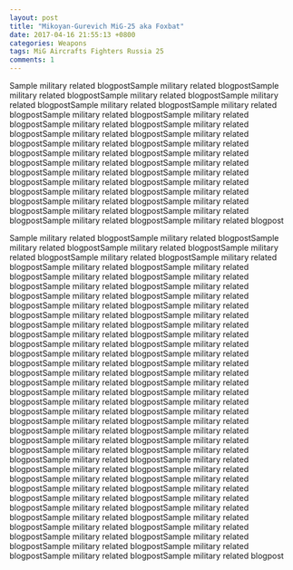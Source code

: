 ```yaml
---
layout: post
title: "Mikoyan-Gurevich MiG-25 aka Foxbat"
date: 2017-04-16 21:55:13 +0800
categories: Weapons
tags: MiG Aircrafts Fighters Russia 25
comments: 1
---
```


<p>Sample military related blogpostSample military related blogpostSample military related blogpostSample military related blogpostSample military related blogpostSample military related blogpostSample military related blogpostSample military related blogpostSample military related blogpostSample military related blogpostSample military related blogpostSample military related blogpostSample military related blogpostSample military related blogpostSample military related blogpostSample military related blogpostSample military related blogpostSample military related blogpostSample military related blogpostSample military related blogpostSample military related blogpostSample military related blogpostSample military related blogpostSample military related blogpostSample military related blogpostSample military related blogpostSample military related blogpostSample military related blogpostSample military related blogpostSample military related blogpostSample military related blogpost</p>

<p>Sample military related blogpostSample military related blogpostSample military related blogpostSample military related blogpostSample military related blogpostSample military related blogpostSample military related blogpostSample military related blogpostSample military related blogpostSample military related blogpostSample military related blogpostSample military related blogpostSample military related blogpostSample military related blogpostSample military related blogpostSample military related blogpostSample military related blogpostSample military related blogpostSample military related blogpostSample military related blogpostSample military related blogpostSample military related blogpostSample military related blogpostSample military related blogpostSample military related blogpostSample military related blogpostSample military related blogpostSample military related blogpostSample military related blogpostSample military related blogpostSample military related blogpostSample military related blogpostSample military related blogpostSample military related blogpostSample military related blogpostSample military related blogpostSample military related blogpostSample military related blogpostSample military related blogpostSample military related blogpostSample military related blogpostSample military related blogpostSample military related blogpostSample military related blogpostSample military related blogpostSample military related blogpostSample military related blogpostSample military related blogpostSample military related blogpostSample military related blogpostSample military related blogpostSample military related blogpostSample military related blogpostSample military related blogpostSample military related blogpostSample military related blogpostSample military related blogpostSample military related blogpostSample military related blogpostSample military related blogpostSample military related blogpostSample military related blogpostSample military related blogpostSample military related blogpostSample military related blogpostSample military related blogpostSample military related blogpostSample military related blogpostSample military related blogpost</p>